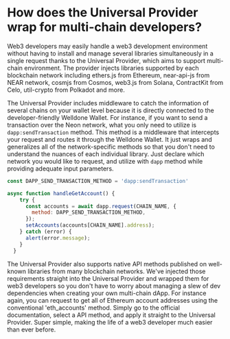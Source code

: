# How does the Universal Provider wrap for multi-chain developers?

Web3 developers may easily handle a web3 development environment without having to install and manage several libraries simultaneously in a single request thanks to the Universal Provider, which aims to support multi-chain environment. The provider injects libraries supported by each blockchain network including ethers.js from Ethereum, near-api-js from NEAR network, cosmjs from Cosmos, web3.js from Solana, ContractKit from Celo, util-crypto from Polkadot and more.

The Universal Provider includes middleware to catch the information of several chains on your wallet level because it is directly connected to the developer-friendly Welldone Wallet. For instance, if you want to send a transaction over the Neon network, what you only need to utilize is `dapp:sendTransaction` method. This method is a middleware that intercepts your request and routes it through the Welldone Wallet. It just wraps and generalizes all of the network-specific methods so that you don't need to understand the nuances of each individual library. Just declare which network you would like to request, and utilize with `dapp` method while providing adequate input parameters.

```javascript
const DAPP_SEND_TRANSACTION_METHOD = 'dapp:sendTransaction'

async function handleGetAccount() {
    try {
      const accounts = await dapp.request(CHAIN_NAME, {
        method: DAPP_SEND_TRANSACTION_METHOD,
      });
      setAccounts(accounts[CHAIN_NAME].address);
    } catch (error) {
      alert(error.message);
    }
  }
```

The Universal Provider also supports native API methods published on well-known libraries from many blockchain networks. We've injected those requirements straight into the Universal Provider and wrapped them for web3 developers so you don't have to worry about managing a slew of dev dependencies when creating your own multi-chain dApp. For instance again, you can request to get all of Ethereum account addresses using the conventional 'eth_accounts' method. Simply go to the official documentation, select a API method, and apply it straight to the Universal Provider. Super simple, making the life of a web3 developer much easier than ever before.